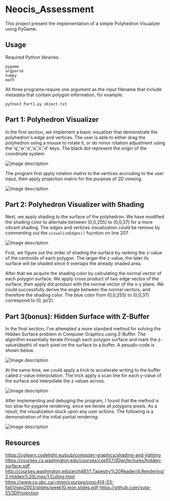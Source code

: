 # Neocis_Assessment

This project present the implementation of a simple Polyhedron Visualizer using PyGame.

## Usage

Required Python libraries:
```shell
pygame
argparse
numpy
math
```
All three programs require one argument as the input filename that include metadata that contain polygon information, for example:
```shell
python3 Part1.py object.txt
```

## Part 1: Polyhedron Visualizer

In the first section, we implement a basic visualizer that demonstrate the polyhedron's edge and vertices. The user is able to either drag the polyhedron using a mouse to rotate it, or do minor rotation adjustment using the 'q','w','e','a','s','d' keys. The black dot represent the origin of the coordinate system.

![Image description](part1Demo.png)

The program first apply rotation matrix to the vertices accroding to the user input, then apply projection matrix for the purpose of 2D viewing. 

![Image description](part1Princeple.png)

## Part 2: Polyhedron Visualizer with Shading

Next, we apply shading to the surface of the polyhedron. We have modified the shading color to alternate between (0,0,255) to (0,0,37) for a more vibrant shading. The edges and vertices visualization could be remove by commenting out the `visualizeEdges()` fucntion on line 207.

![Image description](part2Demo.png)

First, we figure out the order of shading the surface by ranking the z-value of the centroids of each polygon. The larger the z-value, the later its surface will be shaded since it overlaps the already shaded area. 

After that we acquire the shading color by calculating the normal vector of each polygon surface. We apply cross product of two edge vectos of the surface, then apply dot product with the normal vector of the x-y plane. We could successfully derive the angle between the normal vectors, and therefore the shading color. The blue color from (0,0,255) to (0,0,37) correspond to (0, pi/2).

## Part 3(bonus): Hidden Surface with Z-Buffer

In the final section, I've attempted a more standard method for solving the Hidden Surface problem in Computer Graphics using Z-Buffer. The algorithm essentially iterate through each polygon surface and mark the z-value(depth) of each pixel on the surface to a buffer. A pesudo-code is shown below.

![Image description](part3zbuffer.png)

At the same time, we could apply a trick to accelerate writing to the buffer called z-value interpolation. The trick apply a scan line for each y-value of the surface and interpolate the z values across. 

![Image description](part3zbuffer2.png)

After implementing and debuging the program, I found that the method is too slow for pygame rendering, since we iterate all polygons pixels. As a result, the visualization stuck upon any user actions. The following is a demonstration of the initial partial rendering:

![Image description](part3Demo.png)

## Resources
https://cglearn.codelight.eu/pub/computer-graphics/shading-and-lighting
https://courses.cs.washington.edu/courses/cse557/00wi/lectures/hidden-surface.pdf
http://courses.washington.edu/arch481/1.Tapestry%20Reader/4.Rendering/2.Hidden%20Lines/1.Culling.html
https://www.cs.ubc.ca/~tmm/courses/cpsc414-03-fall/Vsep2003/slides/week10.mon.slides.pdf
https://github.com/yuta-51/3DProjection

